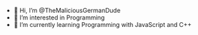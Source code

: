- 👋 Hi, I’m @TheMaliciousGermanDude
- 👀 I’m interested in Programming
- 🌱 I’m currently learning Programming with JavaScript and C++

<!---
TheMaliciousGermanDude/TheMaliciousGermanDude is a ✨ special ✨ repository because its `README.md` (this file) appears on your GitHub profile.
You can click the Preview link to take a look at your changes.
--->
